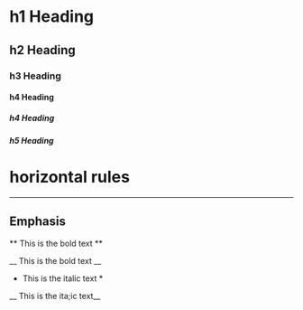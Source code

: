 # h1 Heading
## h2 Heading
### h3 Heading
#### h4 Heading
##### h4 Heading
##### h5 Heading


# horizontal rules

___


## Emphasis

** This is the bold text ** 

__ This is the bold text __

* This is the italic text *
 
__ This is the ita;ic text__
